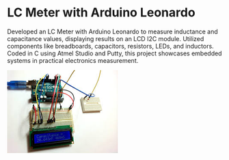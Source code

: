 # LC Meter with Arduino Leonardo

Developed an LC Meter with Arduino Leonardo to measure inductance and capacitance values, displaying results on an LCD I2C module. Utilized components like breadboards, capacitors, resistors, LEDs, and inductors. Coded in C using Atmel Studio and Putty, this project showcases embedded systems in practical electronics measurement.

![LC Meter Setup](images.jpg)
